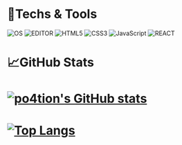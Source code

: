 :wrench:Techs & Tools
============
![OS](https://img.shields.io/badge/_-WINDOW_10-grey?style=for-the-badge&logo=windows&labelColor=0078D6&logoColor=fff)
![EDITOR](https://img.shields.io/badge/_-VS_Code-grey?style=for-the-badge&logo=visual-studio-code&labelColor=007ACC&logoColor=fff)
![HTML5](https://img.shields.io/badge/_-HTML5-grey?style=for-the-badge&logo=html5&labelColor=E34F26&logoColor=fff)
![CSS3](https://img.shields.io/badge/_-CSS3-grey?style=for-the-badge&logo=css3&labelColor=1572B6&logoColor=fff)
![JavaScript](https://img.shields.io/badge/_-JavaScript-grey?style=for-the-badge&logo=javascript&labelColor=F7DF1E&logoColor=000)
![REACT](https://img.shields.io/badge/_-React-grey?style=for-the-badge&logo=react&labelColor=61DAFB&logoColor=000)

:chart_with_upwards_trend:GitHub Stats
============
# [![po4tion's GitHub stats](https://github-readme-stats.vercel.app/api?username=po4tion&hide=stars,prs,issues,contribs&show_icons=true&theme=onedark)](https://github.com/anuraghazra/github-readme-stats)

# [![Top Langs](https://github-readme-stats.vercel.app/api/top-langs/?username=po4tion)](https://github.com/anuraghazra/github-readme-stats)
